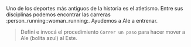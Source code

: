 Uno de los deportes más antiguos de la historia es el atletismo. Entre sus disciplinas podemos encontrar las carreras :person_running::woman_running:. Ayudemos a Ale a entrenar.

> Definí e invocá el procedimiento `Correr un paso` para hacer mover a Ale (bolita azul) al Este.
